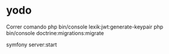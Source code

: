 # yodo
Correr comando 
php bin/console lexik:jwt:generate-keypair
php bin/console doctrine:migrations:migrate

symfony server:start